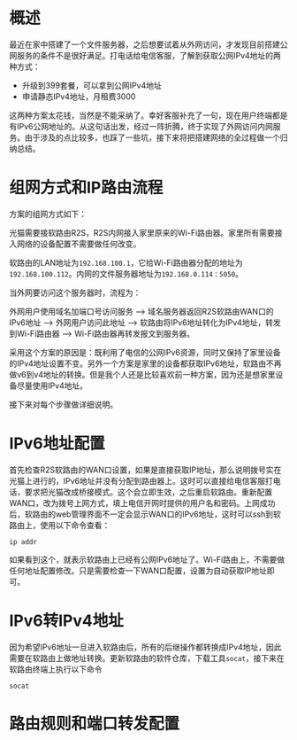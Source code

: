 # 概述

最近在家中搭建了一个文件服务器，之后想要试着从外网访问，才发现目前搭建公网服务的条件不是很好满足。打电话给电信客服，了解到获取公网IPv4地址的两种方式：

- 升级到399套餐，可以拿到公网IPv4地址
- 申请静态IPv4地址，月租费3000

这两种方案太花钱，当然是不能采纳了。幸好客服补充了一句，现在用户终端都是有IPv6公网地址的。从这句话出发，经过一阵折腾，终于实现了外网访问内网服务。由于涉及的点比较多，也踩了一些坑，接下来将把搭建网络的全过程做一个归纳总结。

# 组网方式和IP路由流程

方案的组网方式如下：


光猫需要接软路由R2S，R2S内网接入家里原来的Wi-Fi路由器。家里所有需要接入网络的设备配置不需要做任何改变。

软路由的LAN地址为`192.168.100.1`，它给Wi-Fi路由器分配的地址为`192.168.100.112`。内网的文件服务器地址为`192.168.0.114：5050`。

当外网要访问这个服务器时，流程为：

外网用户使用域名加端口号访问服务 --> 域名服务器返回R2S软路由WAN口的IPv6地址 --> 外网用户访问此地址 --> 软路由将IPv6地址转化为IPv4地址，转发到Wi-Fi路由器 --> Wi-Fi路由器再转发报文到服务器。

采用这个方案的原因是：既利用了电信的公网IPv6资源，同时又保持了家里设备的IPv4地址设置不变。另外一个方案是家里的设备都获取IPv6地址，软路由不再做v6到v4地址的转换。但是我个人还是比较喜欢前一种方案，因为还是想家里设备尽量使用IPv4地址。

接下来对每个步骤做详细说明。

# IPv6地址配置

首先检查R2S软路由的WAN口设置，如果是直接获取IP地址，那么说明拨号实在光猫上进行的，IPv6地址并没有分配到路由器上。这时可以直接给电信客服打电话，要求把光猫改成桥接模式。这个会立即生效，之后重启软路由。重新配置WAN口，改为拨号上网方式，填上电信开网时提供的用户名和密码。上网成功后，软路由的web管理界面不一定会显示WAN口的IPv6地址，这时可以ssh到软路由上，使用以下命令查看：

`ip addr`

如果看到这个，就表示软路由上已经有公网IPv6地址了。Wi-Fi路由上，不需要做任何地址配置修改。只是需要检查一下WAN口配置，设置为自动获取IP地址即可。

# IPv6转IPv4地址

因为希望IPv6地址一旦进入软路由后，所有的后继操作都转换成IPv4地址，因此需要在软路由上做地址转换。更新软路由的软件仓库，下载工具`socat`，接下来在软路由终端上执行以下命令

`socat`

# 路由规则和端口转发配置


